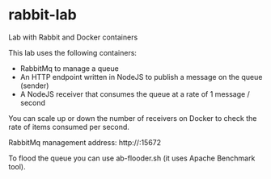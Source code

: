 # rabbit-lab
Lab with Rabbit and Docker containers

This lab uses the following containers:

- RabbitMq to manage a queue
- An HTTP endpoint written in NodeJS to publish a message on the queue (sender)
- A NodeJS receiver that consumes the queue at a rate of 1 message / second

You can scale up or down the number of receivers on Docker to check the rate of items consumed per second.

RabbitMq management address:  http://<your host ip>:15672

To flood the queue you can use ab-flooder.sh (it uses Apache Benchmark tool).
